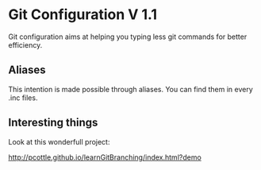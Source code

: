 # Git Configuration V 1.1

Git configuration aims at helping you typing less git commands for better efficiency.

## Aliases

This intention is made possible through aliases.
You can find them in every .inc files.

## Interesting things

Look at this wonderfull project:

http://pcottle.github.io/learnGitBranching/index.html?demo
